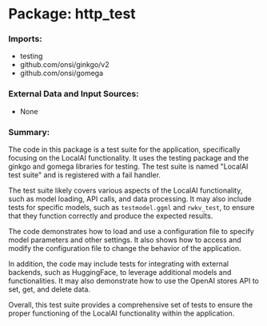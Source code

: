 # Package: http_test

### Imports:

- testing
- github.com/onsi/ginkgo/v2
- github.com/onsi/gomega

### External Data and Input Sources:

- None

### Summary:

The code in this package is a test suite for the application, specifically focusing on the LocalAI functionality. It uses the testing package and the ginkgo and gomega libraries for testing. The test suite is named "LocalAI test suite" and is registered with a fail handler.

The test suite likely covers various aspects of the LocalAI functionality, such as model loading, API calls, and data processing. It may also include tests for specific models, such as `testmodel.ggml` and `rwkv_test`, to ensure that they function correctly and produce the expected results.

The code demonstrates how to load and use a configuration file to specify model parameters and other settings. It also shows how to access and modify the configuration file to change the behavior of the application.

In addition, the code may include tests for integrating with external backends, such as HuggingFace, to leverage additional models and functionalities. It may also demonstrate how to use the OpenAI stores API to set, get, and delete data.

Overall, this test suite provides a comprehensive set of tests to ensure the proper functioning of the LocalAI functionality within the application.